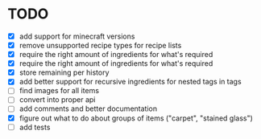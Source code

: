 # TODO

- [x] add support for minecraft versions
- [x] remove unsupported recipe types for recipe lists
- [x] require the right amount of ingredients for what's required
- [x] require the right amount of ingredients for what's required
- [x] store remaining per history
- [x] add better support for recursive ingredients for nested tags in tags
- [ ] find images for all items
- [ ] convert into proper api
- [ ] add comments and better documentation
- [x] figure out what to do about groups of items ("carpet", "stained glass")
- [ ] add tests

